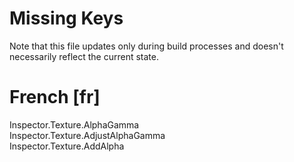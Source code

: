 # Missing Keys
Note that this file updates only during build processes and doesn't necessarily reflect the current state.

# French [fr]
Inspector.Texture.AlphaGamma  
Inspector.Texture.AdjustAlphaGamma  
Inspector.Texture.AddAlpha  

